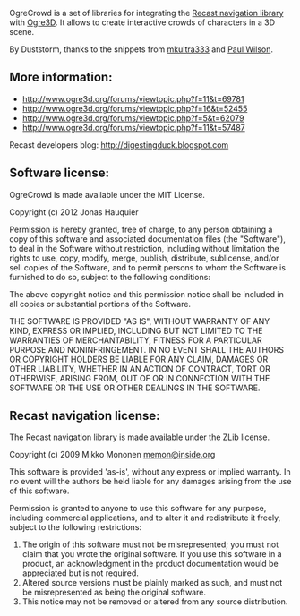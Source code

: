 OgreCrowd is a set of libraries for integrating the [Recast navigation library](https://github.com/recastnavigation/recastnavigation) with [Ogre3D](http://www.ogre3d.org).
It allows to create interactive crowds of characters in a 3D scene.

By Duststorm, thanks to the snippets from [mkultra333](http://www.ogre3d.org/forums/viewtopic.php?f=5&t=62079) and [Paul Wilson](http://www.ogre3d.org/forums/viewtopic.php?f=11&t=57487).


More information:
-----------------

- http://www.ogre3d.org/forums/viewtopic.php?f=11&t=69781
- http://www.ogre3d.org/forums/viewtopic.php?f=16&t=52455
- http://www.ogre3d.org/forums/viewtopic.php?f=5&t=62079
- http://www.ogre3d.org/forums/viewtopic.php?f=11&t=57487

Recast developers blog:
http://digestingduck.blogspot.com


Software license:
-----------------

OgreCrowd is made available under the MIT License.

Copyright (c) 2012 Jonas Hauquier

Permission is hereby granted, free of charge, to any person obtaining a copy
of this software and associated documentation files (the "Software"), to deal
in the Software without restriction, including without limitation the rights
to use, copy, modify, merge, publish, distribute, sublicense, and/or sell
copies of the Software, and to permit persons to whom the Software is
furnished to do so, subject to the following conditions:

The above copyright notice and this permission notice shall be included in
all copies or substantial portions of the Software.

THE SOFTWARE IS PROVIDED "AS IS", WITHOUT WARRANTY OF ANY KIND, EXPRESS OR
IMPLIED, INCLUDING BUT NOT LIMITED TO THE WARRANTIES OF MERCHANTABILITY,
FITNESS FOR A PARTICULAR PURPOSE AND NONINFRINGEMENT. IN NO EVENT SHALL THE
AUTHORS OR COPYRIGHT HOLDERS BE LIABLE FOR ANY CLAIM, DAMAGES OR OTHER
LIABILITY, WHETHER IN AN ACTION OF CONTRACT, TORT OR OTHERWISE, ARISING FROM,
OUT OF OR IN CONNECTION WITH THE SOFTWARE OR THE USE OR OTHER DEALINGS IN
THE SOFTWARE.


Recast navigation license:
--------------------------

The Recast navigation library is made available under the ZLib license.

Copyright (c) 2009 Mikko Mononen memon@inside.org

This software is provided 'as-is', without any express or implied
warranty.  In no event will the authors be held liable for any damages
arising from the use of this software.

Permission is granted to anyone to use this software for any purpose,
including commercial applications, and to alter it and redistribute it
freely, subject to the following restrictions:

1. The origin of this software must not be misrepresented; you must not
claim that you wrote the original software. If you use this software
in a product, an acknowledgment in the product documentation would be
appreciated but is not required.
2. Altered source versions must be plainly marked as such, and must not be
misrepresented as being the original software.
3. This notice may not be removed or altered from any source distribution.
